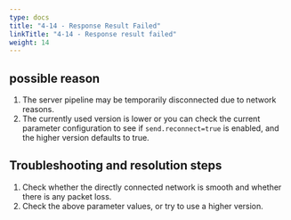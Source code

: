 ```yaml
---
type: docs
title: "4-14 - Response Result Failed"
linkTitle: "4-14 - Response result failed"
weight: 14
---
```


## possible reason

1. The server pipeline may be temporarily disconnected due to network reasons.
2. The currently used version is lower or you can check the current parameter configuration to see if `send.reconnect=true` is enabled, and the higher version defaults to true.

## Troubleshooting and resolution steps

1. Check whether the directly connected network is smooth and whether there is any packet loss.
2. Check the above parameter values, or try to use a higher version.

<p style="margin-top: 3rem;"> </p>